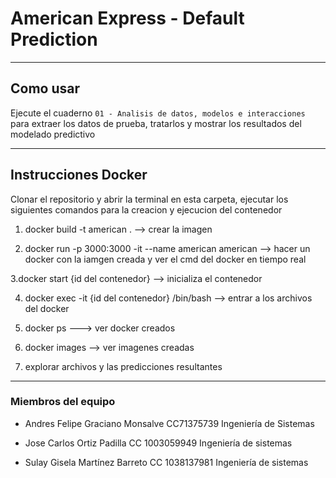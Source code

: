 # American Express - Default Prediction
-----------------------------

## Como usar
Ejecute el cuaderno `01 - Analisis de datos, modelos e interacciones` para extraer los datos de prueba, tratarlos y mostrar los resultados del modelado predictivo

-------------

## Instrucciones Docker
Clonar el repositorio y abrir la terminal en esta carpeta, ejecutar los siguientes comandos para la creacion y ejecucion del contenedor

1. docker build -t american . --> crear la imagen

2. docker run -p 3000:3000 -it --name american american --> hacer un docker con la iamgen creada y ver el cmd del docker en tiempo real

3.docker start {id del contenedor} --> inicializa el contenedor 

4. docker exec -it {id del contenedor} /bin/bash --> entrar a los archivos del docker

5. docker ps ---> ver docker creados

6. docker images --> ver imagenes creadas

7. explorar archivos y las predicciones resultantes

   
-------------
### Miembros del equipo

- Andres Felipe Graciano Monsalve CC71375739 Ingeniería de Sistemas

- Jose Carlos Ortiz Padilla CC 1003059949 Ingeniería de sistemas

- Sulay Gisela Martínez Barreto CC 1038137981 Ingeniería de sistemas

